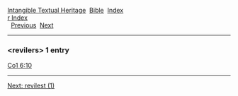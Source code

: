 [Intangible Textual Heritage](../../index)  [Bible](../index) 
[Index](index)   
[r Index](_r_)  
  [Previous](c09496)  [Next](c09498) 

------------------------------------------------------------------------

### &lt;revilers&gt; 1 entry

[Co1 6:10](../kjv/co1006.htm#010)  

------------------------------------------------------------------------

[Next: revilest (1)](c09498)
